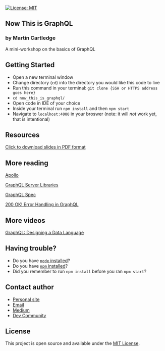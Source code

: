 [![License: MIT](https://img.shields.io/badge/License-MIT-blue.svg)](https://opensource.org/licenses/MIT)

## Now This is GraphQL

### by Martin Cartledge

A mini-workshop on the basics of GraphQL

## Getting Started

- Open a new terminal window
- Change directory (`cd`) into the directory you would like this code to live
- Run this command in your terminal: `git clone {SSH or HTTPS address goes here}`
- `cd now_this_is_graphql/`
- Open code in IDE of your choice
- Inside your terminal run `npm install` and then `npm start`
- Navigate to `localhost:4000` in your broswer (note: it will _not_ work yet, that is intentional)

## Resources

[Click to download slides in PDF format](https://github.com/martincartledge/now_this_is_graphql/slides/now_this_is_graphql.pdf)

## More reading

[Apollo](https://www.apollographql.com/docs/)

[GraphQL Server Libraries](https://graphql.org/code/)

[GraphQL Spec](http://spec.graphql.org/draft/)

[200 OK! Error Handling in GraphQL](https://sachee.medium.com/200-ok-error-handling-in-graphql-7ec869aec9bc)

## More videos

[GraphQL: Designing a Data Language](https://www.youtube.com/watch?v=Oh5oC98ztvI&feature=youtu.be)

## Having trouble?

- Do you have [`node` installed](https://nodejs.org/en/download/)?
- Do you have [`npm` installed](https://www.npmjs.com/get-npm)?
- Did you remember to run `npm install` before you ran `npm start`?

## Contact author

- [Personal site](https://www.martincartledge.io/)
- [Email](mailto:martin@hey.com)
- [Medium](https://medium.com/@spindriftboi)
- [Dev Community](https://dev.to/spindriftboi)

## License

This project is open source and available under the [MIT License](LICENSE).
